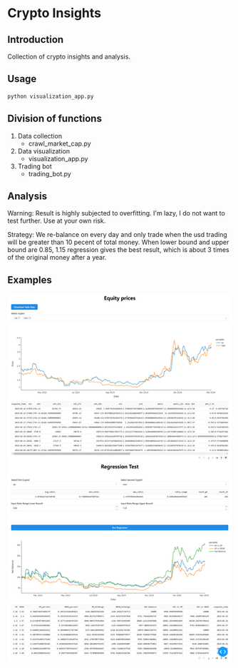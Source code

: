 # Crypto Insights

## Introduction

Collection of crypto insights and analysis.

## Usage

```bash
python visualization_app.py
```

## Division of functions
1. Data collection
   - crawl_market_cap.py 
2. Data visualization
   - visualization_app.py
3. Trading bot
   - trading_bot.py

## Analysis

Warning: Result is highly subjected to overfitting. I'm lazy, I do not want to test further. Use at your own risk.

Strategy:
We re-balance on every day and only trade when the usd trading will be greater than 10 pecent of total money.
When lower bound and upper bound are 0.85, 1.15 regression gives the best result, which is about 3 times of the
original money after a year.

## Examples

![Example](imgs/example.png)